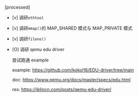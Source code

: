 [processed]

* [v] 调研`ethtool`

* [v] 调研`mmap()`的 MAP_SHARED 模式与 MAP_PRIVATE 模式

* [v] 调研`fileno()`

* [O] 调研 qemu edu driver

    尝试跑通 example

    example: <https://github.com/kokol16/EDU-driver/tree/main>

    doc: <https://www.qemu.org/docs/master/specs/edu.html>

    res: <https://jklincn.com/posts/qemu-edu-driver/>
